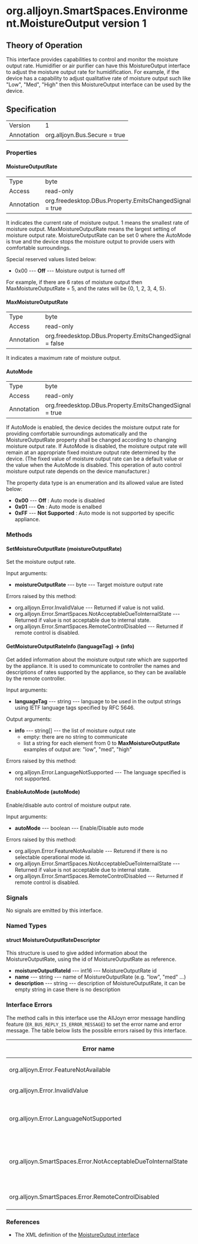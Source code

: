 # org.alljoyn.SmartSpaces.Environment.MoistureOutput version 1

## Theory of Operation

This interface provides capabilities to control and monitor the moisture output
rate. Humidifier or air purifier can have this MoistureOutput interface to
adjust the moisture output rate for humidification. For example, if the device
has a capability to adjust qualitative rate of moisture output such like "Low",
"Med", "High" then this MoistureOutput interface can be used by the device.

## Specification

|            |                                                                |
|------------|----------------------------------------------------------------|
| Version    | 1                                                              |
| Annotation | org.alljoyn.Bus.Secure = true                                  |

### Properties

#### MoistureOutputRate

|            |                                                                |
|------------|----------------------------------------------------------------|
| Type       | byte                                                           |
| Access     | read-only                                                      |
| Annotation | org.freedesktop.DBus.Property.EmitsChangedSignal = true        |

It indicates the current rate of moisture output.
1 means the smallest rate of moisture output. MaxMoistureOutputRate means
the largest setting of moisture output rate.
MoistureOutputRate can be set 0 where the AutoMode is true and the device stops
the moisture output to provide users with comfortable surroundings.

Special reserved values listed below:
  * 0x00 --- **Off** --- Moisture output is turned off

For example, if there are 6 rates of moisture output then
MaxMoistureOutputRate = 5, and the rates will be {0, 1, 2, 3, 4, 5}.

#### MaxMoistureOutputRate

|            |                                                                |
|------------|----------------------------------------------------------------|
| Type       | byte                                                           |
| Access     | read-only                                                      |
| Annotation | org.freedesktop.DBus.Property.EmitsChangedSignal = false       |

It indicates a maximum rate of moisture output.

#### AutoMode

|            |                                                                |
|------------|----------------------------------------------------------------|
| Type       | byte                                                           |
| Access     | read-only                                                      |
| Annotation | org.freedesktop.DBus.Property.EmitsChangedSignal = true        |

If AutoMode is enabled, the device decides the moisture output rate for
providing comfortable surroundings automatically and the MoistureOutputRate
property shall be changed according to changing moisture output rate.
If AutoMode is disabled, the moisture output rate will remain at an appropriate
fixed moisture output rate determined by the device. (The fixed value of
moisture output rate can be a default value or the value when the AutoMode
is disabled. This operation of auto control moisture output rate depends on
the device manufacturer.)

The property data type is an enumeration and its allowed value are listed below:

  * **0x00** --- **Off** : Auto mode is disabled
  * **0x01** --- **On** : Auto mode is enalbed
  * **0xFF** --- **Not Supported** : Auto mode is not supported by specific
  appliance.

### Methods

#### SetMoistureOutputRate (moistureOutputRate)

Set the moisture output rate.

Input arguments:

  * **moistureOutputRate** --- byte --- Target moisture output rate

Errors raised by this method:

  * org.alljoyn.Error.InvalidValue --- Returned if value is not valid.
  * org.alljoyn.Error.SmartSpaces.NotAcceptableDueToInternalState --- Returned
  if value is not acceptable due to internal state.
  * org.alljoyn.Error.SmartSpaces.RemoteControlDisabled --- Returned if remote
  control is disabled.

#### GetMoistureOutputRateInfo (languageTag) -> (info)

Get added information about the moisture output rate which are supported by
the appliance. It is used to communicate to controller the names and
descriptions of rates supported by the appliance, so they can be available by
the remote controller.

Input arguments:

  * **languageTag** --- string --- language to be used in the output strings
  using IETF language tags specified by RFC 5646.

Output arguments:

  * **info** --- string[] --- the list of moisture output rate
     * empty: there are no string to communicate
     * list a string for each element from 0 to **MaxMoistureOutputRate**
     examples of output are: "low", "med", "high"

Errors raised by this method:

  * org.alljoyn.Error.LanguageNotSupported --- The language specified is not
    supported.

#### EnableAutoMode (autoMode)

Enable/disable auto control of moisture output rate.

Input arguments:

  * **autoMode** --- boolean --- Enable/Disable auto mode

Errors raised by this method:

  * org.alljoyn.Error.FeatureNotAvailable --- Returend if there is no selectable
  operational mode id.
  * org.alljoyn.Error.SmartSpaces.NotAcceptableDueToInternalState --- Returned
  if value is not acceptable due to internal state.
  * org.alljoyn.Error.SmartSpaces.RemoteControlDisabled --- Returned if remote
  control is disabled.

### Signals

No signals are emitted by this interface.

### Named Types

#### struct MoistureOutputRateDescriptor

This structure is used to give added information about the MoistureOutputRate,
using the id of MoistureOutputRate as reference.

  * **moistureOutputRateId** --- int16 --- MoistureOutputRate id
  * **name** --- string --- name of MoistureOutputRate (e.g. "low", "med" ...)
  * **description** --- string --- description of MoistureOutputRate, it can be
    empty string in case there is no description

### Interface Errors

The method calls in this interface use the AllJoyn error message handling
feature (`ER_BUS_REPLY_IS_ERROR_MESSAGE`) to set the error name and error
message. The table below lists the possible errors raised by this interface.

| Error name                                                    | Error message                                      |
|---------------------------------------------------------------|----------------------------------------------------|
| org.alljoyn.Error.FeatureNotAvailable                         | Feature not supported                              |
| org.alljoyn.Error.InvalidValue                                | Invalid value                                      |
| org.alljoyn.Error.LanguageNotSupported                        | The language specified is not supported            |
| org.alljoyn.SmartSpaces.Error.NotAcceptableDueToInternalState | The value is not acceptable due to internal state  |
| org.alljoyn.SmartSpaces.Error.RemoteControlDisabled           | Remote control disabled                            |

### References

  * The XML definition of the [MoistureOutput interface](MoistureOutput-v1.xml)

